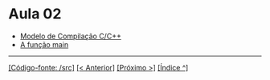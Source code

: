 # Aula 02

- [Modelo de Compilação C/C++](../../cpp/1_03_compilation_model_idx.md)
- [A função main](../../cpp/1_04_main_idx.md)



___
[[Código-fonte: /src]](./src)   [[< Anterior]](../aula01/aula01.md) [[Próximo >]](../aula03/aula03.md)  [[Índice ^]](../../README.md)

